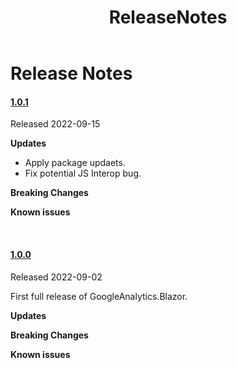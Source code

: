 ﻿---
uid: A.ReleaseNotes
title: ReleaseNotes
---
# Release Notes

#### [1.0.1](https://github.com/Material-Blazor/GoogleAnalytics.Blazor/tree/1.0.1)

Released 2022-09-15

**Updates**

- Apply package updaets.
- Fix potential JS Interop bug.

**Breaking Changes**

**Known issues**

<br />

#### [1.0.0](https://github.com/Material-Blazor/GoogleAnalytics.Blazor/tree/1.0.0)

Released 2022-09-02

First full release of GoogleAnalytics.Blazor.

**Updates**

**Breaking Changes**

**Known issues**
